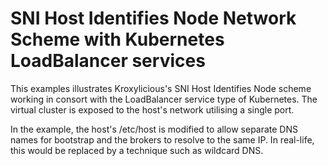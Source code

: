 # SNI Host Identifies Node Network Scheme with Kubernetes LoadBalancer services

This examples illustrates Kroxylicious's SNI Host Identifies Node scheme working in consort with the
LoadBalancer service type of Kubernetes.  The virtual cluster is exposed to the host's network utilising 
a single port.

In the example, the host's /etc/host is modified to allow separate DNS names for bootstrap
and the brokers to resolve to the same IP.  In real-life, this would be replaced by a technique such as
wildcard DNS.

